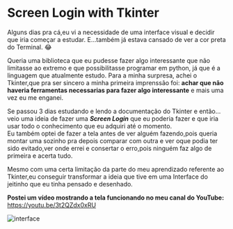 # Screen Login with Tkinter

<p>
Alguns dias pra cá,eu vi a necessidade de uma interface visual e decidir que iria começar a estudar. 
E...também já estava cansado de ver a cor preta do Terminal. 😂
  
Queria uma biblioteca que eu pudesse fazer algo interessante que não limitasse ao extremo e que possibilitasse  programar em python, já que é a linguagem que atualmente estudo.
Para a minha surpresa, achei o Tkinter,que  pra ser sincero a minha primeira imprenssão foi: <b> achar  que não haveria  ferramentas necessarias para fazer algo interessante</b> e mais uma vez eu me enganei.

Se passou 3 dias estudando e lendo a documentação do Tkinter e então... veio uma ideia de fazer uma <i><b>Screen Login</b></i> que eu poderia fazer e que iria usar todo o conhecimento que eu adquiri até o momento.                        
Eu  também optei de fazer a tela antes de ver alguém fazendo,pois queria montar uma sozinho pra depois comparar com outra e ver oque podia ter sido evitado,ver onde errei e consertar o erro,pois ninguém faz algo de primeira e acerta tudo.

Mesmo com uma certa limitação da parte do meu aprendizado referente ao Tkinter,eu conseguir transformar a ideia que tive em uma Interface do jeitinho que eu tinha pensado e desenhado.
</p>

<b>Postei um vídeo mostrando a tela funcionando no meu canal do YouTube:</b>
https://youtu.be/3t2QZdx0xRU

![interface](https://user-images.githubusercontent.com/105760898/200207715-d4fe6240-af58-4765-97ae-269f8913e905.jpg)
